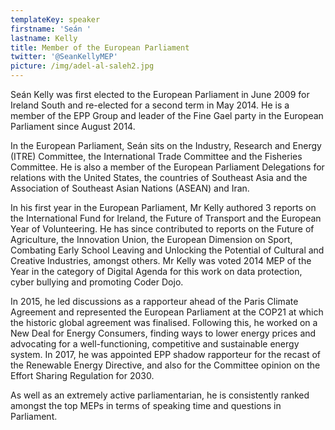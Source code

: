 ```yaml
---
templateKey: speaker
firstname: 'Seán '
lastname: Kelly
title: Member of the European Parliament
twitter: '@SeanKellyMEP'
picture: /img/adel-al-saleh2.jpg
---
```

Seán Kelly was first elected to the European Parliament in June 2009 for Ireland South and re-elected for a second term in May 2014. He is a member of the EPP Group and leader of the Fine Gael party in the European Parliament since August 2014.



In the European Parliament, Seán sits on the Industry, Research and Energy (ITRE) Committee, the International Trade Committee and the Fisheries Committee. He is also a member of the European Parliament Delegations for relations with the United States, the countries of Southeast Asia and the Association of Southeast Asian Nations (ASEAN) and Iran.



In his first year in the European Parliament, Mr Kelly authored 3 reports on the International Fund for Ireland, the Future of Transport and the European Year of Volunteering. He has since contributed to reports on the Future of Agriculture, the Innovation Union, the European Dimension on Sport, Combating Early School Leaving and Unlocking the Potential of Cultural and Creative Industries, amongst others. Mr Kelly was voted 2014 MEP of the Year in the category of Digital Agenda for this work on data protection, cyber bullying and promoting Coder Dojo.



In 2015, he led discussions as a rapporteur ahead of the Paris Climate Agreement and represented the European Parliament at the COP21 at which the historic global agreement was finalised. Following this, he worked on a New Deal for Energy Consumers, finding ways to lower energy prices and advocating for a well-functioning, competitive and sustainable energy system. In 2017, he was appointed EPP shadow rapporteur for the recast of the Renewable Energy Directive, and also for the Committee opinion on the Effort Sharing Regulation for 2030.



As well as an extremely active parliamentarian, he is consistently ranked amongst the top MEPs in terms of speaking time and questions in Parliament.
